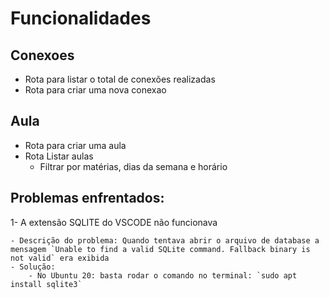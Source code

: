 # Funcionalidades

## Conexoes

- Rota para listar o total de conexões realizadas
- Rota para criar uma nova conexao


## Aula
- Rota para criar uma aula
- Rota Listar aulas
    - Filtrar por matérias, dias da semana e horário

## Problemas enfrentados:

1- A extensão SQLITE do VSCODE não funcionava

    - Descrição do problema: Quando tentava abrir o arquivo de database a mensagem `Unable to find a valid SQLite command. Fallback binary is not valid` era exibida
    - Solução:
        - No Ubuntu 20: basta rodar o comando no terminal: `sudo apt install sqlite3`